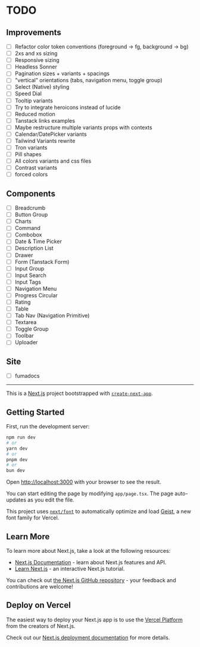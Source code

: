 # TODO

## Improvements

- [ ] Refactor color token conventions (foreground -> fg, background -> bg)
- [ ] 2xs and xs sizing
- [ ] Responsive sizing
- [ ] Headless Sonner
- [ ] Pagination sizes + variants + spacings
- [ ] "vertical" orientations (tabs, navigation menu, toggle group)
- [ ] Select (Native) styling
- [ ] Speed Dial
- [ ] Tooltip variants
- [ ] Try to integrate heroicons instead of lucide
- [ ] Reduced motion
- [ ] Tanstack links examples
- [ ] Maybe restructure multiple variants props with contexts
- [ ] Calendar/DatePicker variants
- [ ] Tailwind Variants rewrite
- [ ] Tron variants
- [ ] Pill shapes
- [ ] All colors variants and css files
- [ ] Contrast variants
- [ ] forced colors

## Components

- [ ] Breadcrumb
- [ ] Button Group
- [ ] Charts
- [ ] Command
- [ ] Combobox
- [ ] Date & Time Picker
- [ ] Description List
- [ ] Drawer
- [ ] Form (Tanstack Form)
- [ ] Input Group
- [ ] Input Search
- [ ] Input Tags
- [ ] Navigation Menu
- [ ] Progress Circular
- [ ] Rating
- [ ] Table
- [ ] Tab Nav (Navigation Primitive)
- [ ] Textarea
- [ ] Toggle Group
- [ ] Toolbar
- [ ] Uploader

## Site

- [ ] fumadocs

---

This is a [Next.js](https://nextjs.org) project bootstrapped with [`create-next-app`](https://nextjs.org/docs/app/api-reference/cli/create-next-app).

## Getting Started

First, run the development server:

```bash
npm run dev
# or
yarn dev
# or
pnpm dev
# or
bun dev
```

Open [http://localhost:3000](http://localhost:3000) with your browser to see the result.

You can start editing the page by modifying `app/page.tsx`. The page auto-updates as you edit the file.

This project uses [`next/font`](https://nextjs.org/docs/app/building-your-application/optimizing/fonts) to automatically optimize and load [Geist](https://vercel.com/font), a new font family for Vercel.

## Learn More

To learn more about Next.js, take a look at the following resources:

- [Next.js Documentation](https://nextjs.org/docs) - learn about Next.js features and API.
- [Learn Next.js](https://nextjs.org/learn) - an interactive Next.js tutorial.

You can check out [the Next.js GitHub repository](https://github.com/vercel/next.js) - your feedback and contributions are welcome!

## Deploy on Vercel

The easiest way to deploy your Next.js app is to use the [Vercel Platform](https://vercel.com/new?utm_medium=default-template&filter=next.js&utm_source=create-next-app&utm_campaign=create-next-app-readme) from the creators of Next.js.

Check out our [Next.js deployment documentation](https://nextjs.org/docs/app/building-your-application/deploying) for more details.
